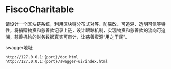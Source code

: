 # FiscoCharitable
请设计一个区块链系统，利用区块链分布式对等、防篡改、可追溯、透明可信等特性，将捐赠物资和慈善款记录上链，设计跟踪机制，实现物资和慈善款的流向可追溯，慈善机构的财务数据真实可审计，让慈善资源“用之于民”。

swagger地址

    http://127.0.0.1:{port}/doc.html
    http://127.0.0.1:{port}/swagger-ui/index.html